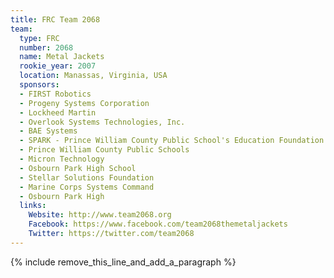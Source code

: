 ```yaml
---
title: FRC Team 2068
team:
  type: FRC
  number: 2068
  name: Metal Jackets
  rookie_year: 2007
  location: Manassas, Virginia, USA
  sponsors:
  - FIRST Robotics
  - Progeny Systems Corporation
  - Lockheed Martin
  - Overlook Systems Technologies, Inc.
  - BAE Systems
  - SPARK - Prince William County Public School's Education Foundation
  - Prince William County Public Schools
  - Micron Technology
  - Osbourn Park High School
  - Stellar Solutions Foundation
  - Marine Corps Systems Command
  - Osbourn Park High
  links:
    Website: http://www.team2068.org
    Facebook: https://www.facebook.com/team2068themetaljackets
    Twitter: https://twitter.com/team2068
---
```


{% include remove_this_line_and_add_a_paragraph %}